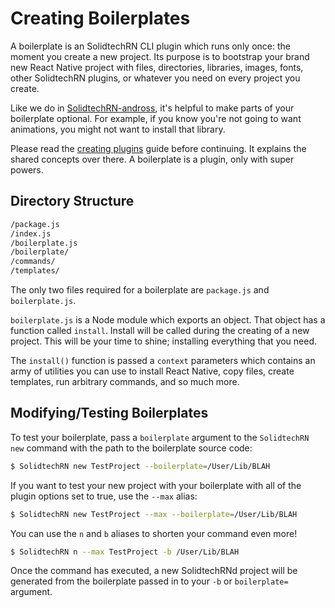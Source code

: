 # Creating Boilerplates

A boilerplate is an SolidtechRN CLI plugin which runs only once: the moment you create a new project. Its purpose is to bootstrap your brand new React Native project with files, directories, libraries, images, fonts, other SolidtechRN plugins, or whatever you need on every project you create.

Like we do in [SolidtechRN-andross](https://github.com/solidtechvn/SolidtechRN-andross), it's helpful to make parts of your boilerplate optional. For example, if you know you're not going to want animations, you might not want to install that library.

Please read the [creating plugins](./creating-plugins.md) guide before continuing. It explains the shared concepts over there. A boilerplate is a plugin, only with super powers.

## Directory Structure

```sh
/package.js
/index.js
/boilerplate.js
/boilerplate/
/commands/
/templates/
```

The only two files required for a boilerplate are `package.js` and `boilerplate.js`.

`boilerplate.js` is a Node module which exports an object. That object has a function called `install`. Install will be called during the creating of a new project. This will be your time to shine; installing everything that you need.

The `install()` function is passed a `context` parameters which contains an army of utilities you can use to install React Native, copy files, create templates, run arbitrary commands, and so much more.

## Modifying/Testing Boilerplates

To test your boilerplate, pass a `boilerplate` argument to the `SolidtechRN new` command with the path to the boilerplate source code:

```sh
$ SolidtechRN new TestProject --boilerplate=/User/Lib/BLAH
```

If you want to test your new project with your boilerplate with all of the plugin options set to true, use the `--max` alias:

```sh
$ SolidtechRN new TestProject --max --boilerplate=/User/Lib/BLAH
```

You can use the `n` and `b` aliases to shorten your command even more!

```sh
$ SolidtechRN n --max TestProject -b /User/Lib/BLAH
```

Once the command has executed, a new SolidtechRNd project will be generated from the boilerplate passed in to your `-b` or `boilerplate=` argument.
